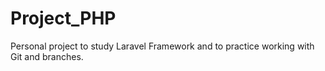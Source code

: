 # Project_PHP
Personal project to study Laravel Framework and to practice working with Git and branches.
